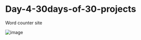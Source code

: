 # Day-4-30days-of-30-projects

Word counter site

![image](https://github.com/user-attachments/assets/2d14b03f-a93d-457a-acb6-1a0a536bda54)

